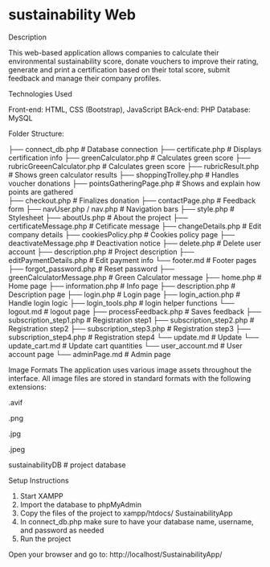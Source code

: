 # sustainability Web

Description

This web-based application allows companies to calculate their environmental sustainability score, donate vouchers to improve their rating, generate and print a certification 
based on their total score, submit feedback and manage their company profiles.

Technologies Used

Front-end: HTML, CSS (Bootstrap), JavaScript
BAck-end: PHP
Database: MySQL

Folder Structure:


├── connect_db.php         # Database connection
├── certificate.php        # Displays certification info
├── greenCalculator.php    # Calculates green score
├── rubricGreeenCalculator.php    # Calculates green score
├── rubricResult.php         # Shows green calculator results
├── shoppingTrolley.php    # Handles voucher donations
├── pointsGatheringPage.php    # Shows and explain how points are gathered     
├── checkout.php           # Finalizes donation
├── contactPage.php        # Feedback form
├── navUser.php / nav.php  # Navigation bars
├── style.php              # Stylesheet
├── aboutUs.php            # About the project
├── certificateMessage.php        # Cetificate message
├── changeDetails.php    # Edit company details
├── cookiesPolicy.php    # Cookies policy page
├── deactivateMessage.php           # Deactivation notice
├── delete.php        # Delete user account
├── description.php # Project description
├── editPaymentDetails.php  # Edit payment info
└── footer.md              # Footer pages
├── forgot_password.php        # Reset password
├── greenCalculatorMessage.php    # Green Calculator message
├── home.php    # Home page
├── information.php           # Info page
├── description.php           # Description page
├── login.php        # Login page
├── login_action.php    # Handle login logic
├── login_tools.php              # login helper functions
└── logout.md              # logout page
├── processFeedback.php    # Saves feedback
├── subscription_step1.php         # Registration step1
├── subscription_step2.php         # Registration step2
├── subscription_step3.php         # Registration step3
├── subscription_step4.php         # Registration step4
└── update.md              # Update 
└── update_cart.md              # Update cart quantities
└── user_account.md              # User account page
└── adminPage.md              # Admin page


 Image Formats
The application uses various image assets throughout the interface.
All image files are stored in standard formats with the following extensions:

.avif

.png

.jpg

.jpeg




sustainabilityDB  # project database



Setup Instructions

1. Start XAMPP
2. Import the database to phpMyAdmin
3. Copy the files of the project to xampp/htdocs/ SustainabilityApp
4. In connect_db.php make sure to have your database name, username, and password as needed
5. Run the project 

Open your browser and go to:
http://localhost/SustainabilityApp/

